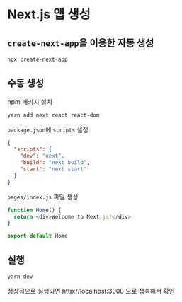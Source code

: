 # Next.js 앱 생성

## `create-next-app`을 이용한 자동 생성

```bash
npx create-next-app
```

## 수동 생성

npm 패키지 설치

```bash
yarn add next react react-dom
```

`package.json`에 `scripts` 설정

```json
{
  "scripts": {
    "dev": "next",
    "build": "next build",
    "start": "next start"
  }
}
```

`pages/index.js` 파일 생성

```js
function Home() {
  return <div>Welcome to Next.js!</div>
}

export default Home
```

## 실행

```bash
yarn dev
```

정상적으로 실행되면 http://localhost:3000 으로 접속해서 확인
